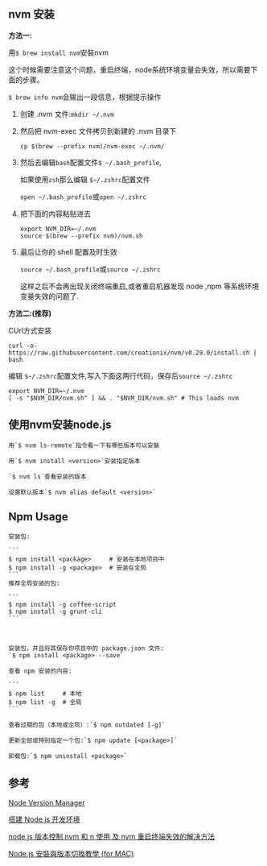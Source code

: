 ## nvm 安装

**方法一:**


用`$ brew install nvm`安裝nvm
	
这个时候需要注意这个问题，重启终端，node系统环境变量会失效，所以需要下面的步骤。
	
`$ brew info nvm`会输出一段信息，根据提示操作

1. 创建 .nvm 文件:`mkdir ~/.nvm`

2. 然后把 nvm-exec 文件拷贝到新建的 .nvm 目录下

	`cp $(brew --prefix nvm)/nvm-exec ~/.nvm/`

3. 然后去编辑`bash`配置文件`$ ~/.bash_profile`,
		
	如果使用`zsh`那么编辑 `$~/.zshrc`配置文件
		
	`open ~/.bash_profile`或`open ~/.zshrc`

4. 把下面的内容粘贴进去
	
	```
	export NVM_DIR=~/.nvm
	source $(brew --prefix nvm)/nvm.sh
	```
5. 最后让你的 shell 配置及时生效
	
	`source ~/.bash_profile`或`source ~/.zshrc`

	这样之后不会再出现关闭终端重启,或者重启机器发现 node ,npm 等系统环境变量失效的问题了.
	
	
**方法二:(推荐)**

CUrl方式安装

```
curl -o- https://raw.githubusercontent.com/creationix/nvm/v0.29.0/install.sh | bash
```
编辑 `$~/.zshrc`配置文件,写入下面这两行代码，保存后`source ~/.zshrc`
	
```
export NVM_DIR=~/.nvm
[ -s "$NVM_DIR/nvm.sh" ] && . "$NVM_DIR/nvm.sh" # This loads nvm
```

## 使用nvm安装node.js


	用`$ nvm ls-remote`指令看一下有哪些版本可以安裝
	
	用`$ nvm install <version>`安装指定版本
	
	`$ nvm ls`查看安装的版本
	
	设置默认版本`$ nvm alias default <version>`　
	
## Npm Usage

	
	安装包:

	```
	$ npm install <package>     # 安装在本地项目中
	$ npm install -g <package>  # 安装在全局
	```
	推荐全局安装的包:
	
	```
	$ npm install -g coffee-script
	$ npm install -g grunt-cli
	```
	


	安装包，并且将其保存你项目中的 package.json 文件:
	`$ npm install <package> --save`

	查看 npm 安装的内容:

	```
	$ npm list     # 本地
	$ npm list -g  # 全局
	```

	查看过期的包（本地或全局）:`$ npm outdated [-g]`

	更新全部或特别指定一个包:`$ npm update [<package>]`

	卸载包:`$ npm uninstall <package>`
	
## 参考
	
[Node Version Manager](https://github.com/creationix/nvm)

[搭建 Node.js 开发环境](https://github.com/alsotang/node-lessons/tree/master/lesson0)

[node.js 版本控制 nvm 和 n 使用 及 nvm 重启终端失效的解决方法](http://yijiebuyi.com/blog/b1328ffe88cdde6b4102894635cf8f11.html)

[Node.js 安裝與版本切換教學 (for MAC)](http://icarus4.logdown.com/posts/175092-nodejs-installation-guide)

